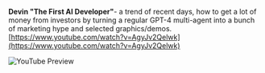 <!--
date: 2024-03-15T18:29:41
-->

**Devin "The First AI Developer"**- a trend of recent days, how to get a lot of money from investors by turning a regular GPT-4 multi-agent into a bunch of marketing hype and selected graphics/demos.
[https://www.youtube.com/watch?v=AgyJv2Qelwk](https://www.youtube.com/watch?v=AgyJv2Qelwk)

![YouTube Preview](https://img.youtube.com/vi/AgyJv2Qelwk/mqdefault.jpg)


